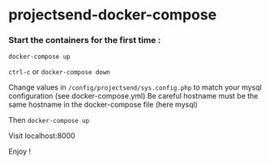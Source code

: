 # projectsend-docker-compose

### Start the containers for the first time :

`docker-compose up`

`ctrl-c` or `docker-compose down`

Change values in `/config/projectsend/sys.config.php` to match your mysql configuration (see docker-compose.yml)
Be careful hostname must be the same hostname in the docker-compose file (here mysql)

Then `docker-compose up`

Visit localhost:8000

Enjoy !
